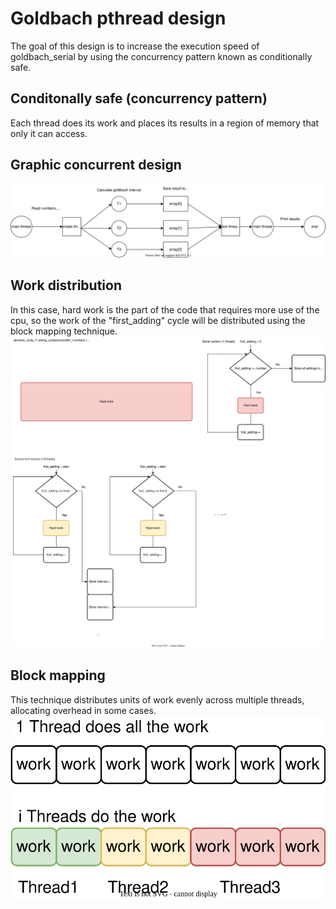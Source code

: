 # Goldbach pthread design
The goal of this design is to increase the execution speed of goldbach_serial by using the concurrency pattern known as conditionally safe.

## Conditonally safe (concurrency pattern)
Each thread does its work and places its results in a region of memory that only it can access.

## Graphic concurrent design
![designImg](design.svg)

## Work distribution
In this case, hard work is the part of the code that requires more use of the cpu, so the work of the "first_adding" cycle will be distributed using the block mapping technique.
![workImg](work_distribution.svg)

## Block mapping
This technique distributes units of work evenly across multiple threads, allocating overhead in some cases.
![blockImg](block_mapping.svg)
